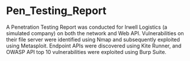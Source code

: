 # Pen_Testing_Report
A Penetration Testing Report was conducted for Irwell Logistics (a simulated company) on both the network and Web API. Vulnerabilities on their file server were identified using Nmap and subsequently exploited using Metasploit. Endpoint APIs were discovered using Kite Runner, and OWASP API top 10 vulnerabilities were exploited using Burp Suite.
